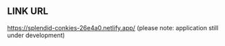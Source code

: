 ## LINK URL 
https://splendid-conkies-26e4a0.netlify.app/ (please note: application still under development)